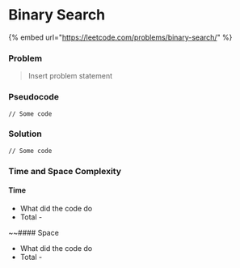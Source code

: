 # Binary Search

{% embed url="https://leetcode.com/problems/binary-search/" %}

### Problem

> Insert problem statement

### Pseudocode

```
// Some code

```

### Solution

```
// Some code
```

### Time and Space Complexity

#### Time

- What did the code do
- Total -&#x20;

~~#### Space

- What did the code do
- Total -
